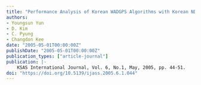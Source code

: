 ```yaml
---
title: "Performance Analysis of Korean WADGPS Algorithms with Korean NDGPS Data"
authors:
- Youngsun Yun
- D. Kim
- C. Pyung
- Changdon Kee
date: "2005-05-01T00:00:00Z"
publishDate: "2005-05-01T00:00:00Z"
publication_types: ["article-journal"]
publication: |-
    KSAS International Journal, Vol. 6, No.1, May, 2005, pp. 44-51.
doi: "https://doi.org/10.5139/ijass.2005.6.1.044"
---
```

